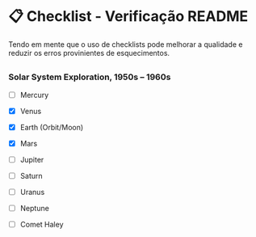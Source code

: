 
# 📋 Checklist - Verificação README

Tendo em mente que o uso de checklists pode melhorar a qualidade e reduzir os erros provinientes de esquecimentos.

## 


### Solar System Exploration, 1950s – 1960s

- [ ] Mercury
- [x] Venus
- [x] Earth (Orbit/Moon)
- [x] Mars
- [ ] Jupiter
- [ ] Saturn
- [ ] Uranus
- [ ] Neptune
- [ ] Comet Haley





